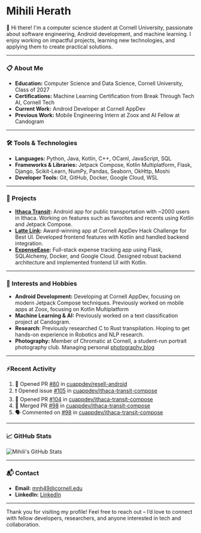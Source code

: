 # Mihili Herath

👋 Hi there! I'm a computer science student at Cornell University, passionate about software engineering, Android development, and machine learning. I enjoy working on impactful projects, learning new technologies, and applying them to create practical solutions.

---

### 📋 About Me
- **Education:** Computer Science and Data Science, Cornell University, Class of 2027
- **Certifications:** Machine Learning Certification from Break Through Tech AI, Cornell Tech
- **Current Work:** Android Developer at Cornell AppDev 
- **Previous Work:** Mobile Engineering Intern at Zoox and AI Fellow at Candogram

---

### 🛠️ Tools & Technologies

- **Languages:** Python, Java, Kotlin, C++, OCaml, JavaScript, SQL
- **Frameworks & Libraries:** Jetpack Compose, Kotlin Multiplatform, Flask, Django, Scikit-Learn, NumPy, Pandas, Seaborn, OkHttp, Moshi
- **Developer Tools:** Git, GitHub, Docker, Google Cloud, WSL

---

### 💼 Projects

- **[Ithaca Transit](https://github.com/IthacaTransit):** Android app for public transportation with ~2000 users in Ithaca. Working on features such as favorites and recents using Kotlin and Jetpack Compose.
- **[Latte Link](https://github.com/nchu05/Latte-Link):** Award-winning app at Cornell AppDev Hack Challenge for Best UI. Developed frontend features with Kotlin and handled backend integration.
- **[ExpenseEase](https://github.com/Mihilih/ExpenseEaseFrontEnd):** Full-stack expense tracking app using Flask, SQLAlchemy, Docker, and Google Cloud. Designed robust backend architecture and implemented frontend UI with Kotlin.

---

### 🌱 Interests and Hobbies
- **Android Development:** Developing at Cornell AppDev, focusing on modern Jetpack Compose techniques. Previously worked on mobile apps at Zoox, focusing on Kotlin Multiplatform
- **Machine Learning & AI:** Previously worked on a text classification project at Candogram.
- **Research**: Previously researched C to Rust transpilation. Hoping to get hands-on experience in Robotics and NLP research.
- **Photography:** Member of Chromatic at Cornell, a student-run portrait photography club. Managing personal [photography blog](https://www.instagram.com/ellynngraphy/)

---

### ⚡Recent Activity

<!--START_SECTION:activity-->
1. 💪 Opened PR [#80](undefined) in [cuappdev/resell-android](https://github.com/cuappdev/resell-android)
2. ❗ Opened issue [#105](https://github.com/cuappdev/ithaca-transit-compose/issues/105) in [cuappdev/ithaca-transit-compose](https://github.com/cuappdev/ithaca-transit-compose)
3. 💪 Opened PR [#104](https://github.com/cuappdev/ithaca-transit-compose/pull/104) in [cuappdev/ithaca-transit-compose](https://github.com/cuappdev/ithaca-transit-compose)
4. 🎉 Merged PR [#98](https://github.com/cuappdev/ithaca-transit-compose/pull/98) in [cuappdev/ithaca-transit-compose](https://github.com/cuappdev/ithaca-transit-compose)
5. 🗣 Commented on [#98](https://github.com/cuappdev/ithaca-transit-compose/pull/98#issuecomment-2706589160) in [cuappdev/ithaca-transit-compose](https://github.com/cuappdev/ithaca-transit-compose)
<!--END_SECTION:activity-->

---

### 📈 GitHub Stats

![Mihili's GitHub Stats](https://github-readme-stats.vercel.app/api?username=Mihilih&show_icons=true&theme=radical)

---

### 📬 Contact

- **Email:** mnh49@cornell.edu
- **LinkedIn:** [LinkedIn](https://www.linkedin.com/in/mihili-herath/)

---

Thank you for visiting my profile! Feel free to reach out – I’d love to connect with fellow developers, researchers, and anyone interested in tech and collaboration.
